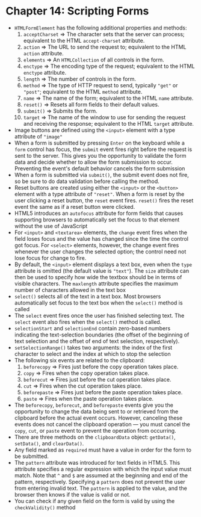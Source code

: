 # Chapter 14: Scripting Forms
* `HTMLFormElement` has the following additional properties and methods:
  1. `acceptCharset` => The character sets that the server can process; equivalent to the HTML `accept-charset` attribute.
  2. `action` => The URL to send the request to; equivalent to the HTML `action` attribute.
  3. `elements` => An `HTMLCollection` of all controls in the form.
  4. `enctype` => The encoding type of the request; equivalent to the HTML `enctype` attribute.
  5. `length` => The number of controls in the form.
  6. `method` => The type of HTTP request to send, typically `"get"` or `"post"`; equivalent to the HTML `method` attribute.
  7. `name` => The name of the form; equivalent to the HTML `name` attribute.
  8. `reset()` => Resets all form fields to their default values.
  9. `submit()` => Submits the form.
  10. `target` => The name of the window to use for sending the request and receiving the response; equivalent to the HTML `target` attribute.
* Image buttons are defined using the `<input>` element with a type attribute of `"image"`
* When a form is submitted by pressing `Enter` on the keyboard while a `form` control has focus, the `submit` event fires right before the request is sent to the server. This gives you the opportunity to validate the form data and decide whether to allow the form submission to occur. Preventing the event's default behavior cancels the form submission
* When a form is submitted via `submit()`, the submit event does not fire, so be sure to do data validation before calling the method.
* Reset buttons are created using either the `<input>` or the `<button>` element with a type attribute of `"reset"`. When a form is reset by the user clicking a reset button, the `reset` event fires. `reset()` fires the reset event the same as if a reset button were clicked.
* HTML5 introduces an `autofocus` attribute for form fields that causes supporting browsers to automatically set the focus to that element without the use of JavaScript
* For `<input>` and `<textarea>` elements, the `change` event fires when the field loses focus and the value has changed since the time the control got focus. For `<select>` elements, however, the change event fires whenever the user changes the selected option; the control need not lose focus for change to fire.
* By default, the `<input>` element displays a text box, even when the `type` attribute is omitted (the default value is `"text"`). The `size` attribute can then be used to specify how wide the textbox should be in terms of visible characters. The `maxlength` attribute specifies the maximum number of characters allowed in the text box
* `select()` selects all of the text in a text box. Most browsers automatically set focus to the text box when the `select()` method is called
* The `select` event fires once the user has finished selecting text. The `select` event also fires when the `select()` method is called.
* `selectionStart` and `selectionEnd` contain zero-based numbers indicating the text-selection boundaries (the offset of the beginning of text selection and the offset of end of text selection, respectively).
* `setSelectionRange()` takes two arguments: the index of the first character to select and the index at which to stop the selection
* The following six events are related to the clipboard:
  1. `beforecopy` => Fires just before the copy operation takes place.
  2. `copy` => Fires when the copy operation takes place.
  3. `beforecut` => Fires just before the cut operation takes place.
  4. `cut` => Fires when the cut operation takes place.
  5. `beforepaste` => Fires just before the paste operation takes place.
  6. `paste` => Fires when the paste operation takes place.
* The `beforecopy`, `beforecut`, and `beforepaste` events give you the opportunity to change the data being sent to or retrieved from the clipboard before the actual event occurs. However, canceling these events does not cancel the clipboard operation — you must cancel the `copy`, `cut`, or `paste` event to prevent the operation from occurring.
* There are three methods on the `clipboardData` object: `getData()`, `setData()`, and `clearData()`.
* Any field marked as `required` must have a value in order for the form to be submitted.
* The `pattern` attribute was introduced for text fields in HTML5. This attribute specifies a regular expression with which the input value must match. Note that `^` and `$` are assumed at the beginning and end of the pattern, respectively. Specifying a `pattern` does not prevent the user from entering invalid text. The `pattern` is applied to the value, and the browser then knows if the value is valid or not.
* You can check if any given field on the form is valid by using the `checkValidity()` method